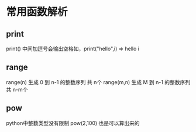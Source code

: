 # 常用函数解析

## print

print() 
中间加逗号会输出空格如，print("hello",i) => hello i

## range 

range(n) 生成 0 到 n-1 的整数序列 共 n个
range(m,n) 生成 M 到 n-1 的整数序列 共 n-m个

## pow 

python中整数类型没有限制
pow(2,100) 也是可以算出来的
